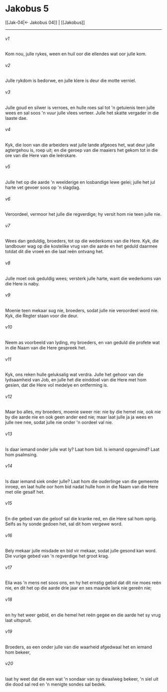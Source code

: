 # Jakobus 5

[[Jak-04|← Jakobus 04]] | [[Jakobus]]
***

###### v1
Kom nou, julle rykes, ween en huil oor die ellendes wat oor julle kom. 
###### v2
Julle rykdom is bedorwe, en julle klere is deur die motte verniel. 
###### v3
Julle goud en silwer is verroes, en hulle roes sal tot 'n getuienis teen julle wees en sal soos 'n vuur julle vlees verteer. Julle het skatte vergader in die laaste dae. 
###### v4
Kyk, die loon van die arbeiders wat julle lande afgeoes het, wat deur julle agtergehou is, roep uit; en die geroep van die maaiers het gekom tot in die ore van die Here van die leërskare. 
###### v5
Julle het op die aarde 'n weelderige en losbandige lewe gelei; julle het jul harte vet gevoer soos op 'n slagdag. 
###### v6
Veroordeel, vermoor het julle die regverdige; hy versit hom nie teen julle nie. 
###### v7
Wees dan geduldig, broeders, tot op die wederkoms van die Here. Kyk, die landbouer wag op die kostelike vrug van die aarde en het geduld daarmee totdat dit die vroeë en die laat reën ontvang het. 
###### v8
Julle moet ook geduldig wees; versterk julle harte, want die wederkoms van die Here is naby. 
###### v9
Moenie teen mekaar sug nie, broeders, sodat julle nie veroordeel word nie. Kyk, die Regter staan voor die deur. 
###### v10
Neem as voorbeeld van lyding, my broeders, en van geduld die profete wat in die Naam van die Here gespreek het. 
###### v11
Kyk, ons reken hulle geluksalig wat verdra. Julle het gehoor van die lydsaamheid van Job, en julle het die einddoel van die Here met hom gesien, dat die Here vol medelye en ontferming is. 
###### v12
Maar bo alles, my broeders, moenie sweer nie: nie by die hemel nie, ook nie by die aarde nie en ook geen ander eed nie; maar laat julle ja ja wees en julle nee nee, sodat julle nie onder 'n oordeel val nie. 
###### v13
Is daar iemand onder julle wat ly? Laat hom bid. Is iemand opgeruimd? Laat hom psalmsing. 
###### v14
Is daar iemand siek onder julle? Laat hom die ouderlinge van die gemeente inroep, en laat hulle oor hom bid nadat hulle hom in die Naam van die Here met olie gesalf het. 
###### v15
En die gebed van die geloof sal die kranke red, en die Here sal hom oprig. Selfs as hy sonde gedoen het, sal dit hom vergewe word. 
###### v16
Bely mekaar julle misdade en bid vir mekaar, sodat julle gesond kan word. Die vurige gebed van 'n regverdige het groot krag. 
###### v17
Elía was 'n mens net soos ons, en hy het ernstig gebid dat dit nie moes reën nie, en dit het op die aarde drie jaar en ses maande lank nie gereën nie; 
###### v18
en hy het weer gebid, en die hemel het reën gegee en die aarde het sy vrug laat uitspruit. 
###### v19
Broeders, as een onder julle van die waarheid afgedwaal het en iemand hom bekeer, 
###### v20
laat hy weet dat die een wat 'n sondaar van sy dwaalweg bekeer, 'n siel uit die dood sal red en 'n menigte sondes sal bedek. 
